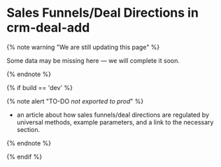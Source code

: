# Sales Funnels/Deal Directions in crm-deal-add

{% note warning "We are still updating this page" %}

Some data may be missing here — we will complete it soon.

{% endnote %}

{% if build == 'dev' %}

{% note alert "TO-DO _not exported to prod_" %}

- an article about how sales funnels/deal directions are regulated by universal methods, example parameters, and a link to the necessary section.

{% endnote %}

{% endif %}